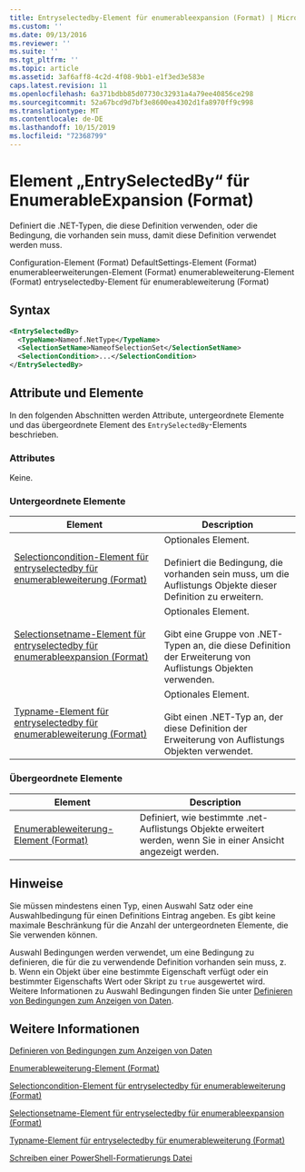 ```yaml
---
title: Entryselectedby-Element für enumerableexpansion (Format) | Microsoft-Dokumentation
ms.custom: ''
ms.date: 09/13/2016
ms.reviewer: ''
ms.suite: ''
ms.tgt_pltfrm: ''
ms.topic: article
ms.assetid: 3af6aff8-4c2d-4f08-9bb1-e1f3ed3e583e
caps.latest.revision: 11
ms.openlocfilehash: 6a371bdbb85d07730c32931a4a79ee40856ce298
ms.sourcegitcommit: 52a67bcd9d7bf3e8600ea4302d1fa8970ff9c998
ms.translationtype: MT
ms.contentlocale: de-DE
ms.lasthandoff: 10/15/2019
ms.locfileid: "72368799"
---
```

# <a name="entryselectedby-element-for-enumerableexpansion-format"></a>Element „EntrySelectedBy“ für EnumerableExpansion (Format)

Definiert die .NET-Typen, die diese Definition verwenden, oder die Bedingung, die vorhanden sein muss, damit diese Definition verwendet werden muss.

Configuration-Element (Format) DefaultSettings-Element (Format) enumerableerweiterungen-Element (Format) enumerableweiterung-Element (Format) entryselectedby-Element für enumerableweiterung (Format)

## <a name="syntax"></a>Syntax

```xml
<EntrySelectedBy>
  <TypeName>Nameof.NetType</TypeName>
  <SelectionSetName>NameofSelectionSet</SelectionSetName>
  <SelectionCondition>...</SelectionCondition>
</EntrySelectedBy>
```

## <a name="attributes-and-elements"></a>Attribute und Elemente

In den folgenden Abschnitten werden Attribute, untergeordnete Elemente und das übergeordnete Element des `EntrySelectedBy`-Elements beschrieben.

### <a name="attributes"></a>Attributes

Keine.

### <a name="child-elements"></a>Untergeordnete Elemente

|Element|Description|
|-------------|-----------------|
|[Selectioncondition-Element für entryselectedby für enumerableweiterung (Format)](./selectioncondition-element-for-entryselectedby-for-enumerableexpansion-format.md)|Optionales Element.<br /><br /> Definiert die Bedingung, die vorhanden sein muss, um die Auflistungs Objekte dieser Definition zu erweitern.|
|[Selectionsetname-Element für entryselectedby für enumerableexpansion (Format)](./selectionsetname-element-for-entryselectedby-for-enumerableexpansion-format.md)|Optionales Element.<br /><br /> Gibt eine Gruppe von .NET-Typen an, die diese Definition der Erweiterung von Auflistungs Objekten verwenden.|
|[Typname-Element für entryselectedby für enumerableweiterung (Format)](./typename-element-for-entryselectedby-for-enumerableexpansion-format.md)|Optionales Element.<br /><br /> Gibt einen .NET-Typ an, der diese Definition der Erweiterung von Auflistungs Objekten verwendet.|

### <a name="parent-elements"></a>Übergeordnete Elemente

|Element|Description|
|-------------|-----------------|
|[Enumerableweiterung-Element (Format)](./enumerableexpansion-element-format.md)|Definiert, wie bestimmte .net-Auflistungs Objekte erweitert werden, wenn Sie in einer Ansicht angezeigt werden.|

## <a name="remarks"></a>Hinweise

Sie müssen mindestens einen Typ, einen Auswahl Satz oder eine Auswahlbedingung für einen Definitions Eintrag angeben. Es gibt keine maximale Beschränkung für die Anzahl der untergeordneten Elemente, die Sie verwenden können.

Auswahl Bedingungen werden verwendet, um eine Bedingung zu definieren, die für die zu verwendende Definition vorhanden sein muss, z. b. Wenn ein Objekt über eine bestimmte Eigenschaft verfügt oder ein bestimmter Eigenschafts Wert oder Skript zu `true` ausgewertet wird. Weitere Informationen zu Auswahl Bedingungen finden Sie unter [Definieren von Bedingungen zum Anzeigen von Daten](./defining-conditions-for-displaying-data.md).

## <a name="see-also"></a>Weitere Informationen

[Definieren von Bedingungen zum Anzeigen von Daten](./defining-conditions-for-displaying-data.md)

[Enumerableweiterung-Element (Format)](./enumerableexpansion-element-format.md)

[Selectioncondition-Element für entryselectedby für enumerableweiterung (Format)](./selectioncondition-element-for-entryselectedby-for-enumerableexpansion-format.md)

[Selectionsetname-Element für entryselectedby für enumerableexpansion (Format)](./selectionsetname-element-for-entryselectedby-for-enumerableexpansion-format.md)

[Typname-Element für entryselectedby für enumerableweiterung (Format)](./typename-element-for-entryselectedby-for-enumerableexpansion-format.md)

[Schreiben einer PowerShell-Formatierungs Datei](./writing-a-powershell-formatting-file.md)
